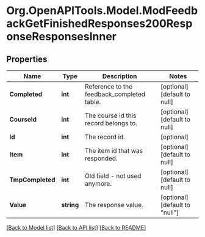 # Org.OpenAPITools.Model.ModFeedbackGetFinishedResponses200ResponseResponsesInner

## Properties

Name | Type | Description | Notes
------------ | ------------- | ------------- | -------------
**Completed** | **int** | Reference to the feedback_completed table. | [optional] [default to null]
**CourseId** | **int** | The course id this record belongs to. | [optional] [default to null]
**Id** | **int** | The record id. | [optional] 
**Item** | **int** | The item id that was responded. | [optional] [default to null]
**TmpCompleted** | **int** | Old field - not used anymore. | [optional] [default to null]
**Value** | **string** | The response value. | [optional] [default to "null"]

[[Back to Model list]](../README.md#documentation-for-models) [[Back to API list]](../README.md#documentation-for-api-endpoints) [[Back to README]](../README.md)


